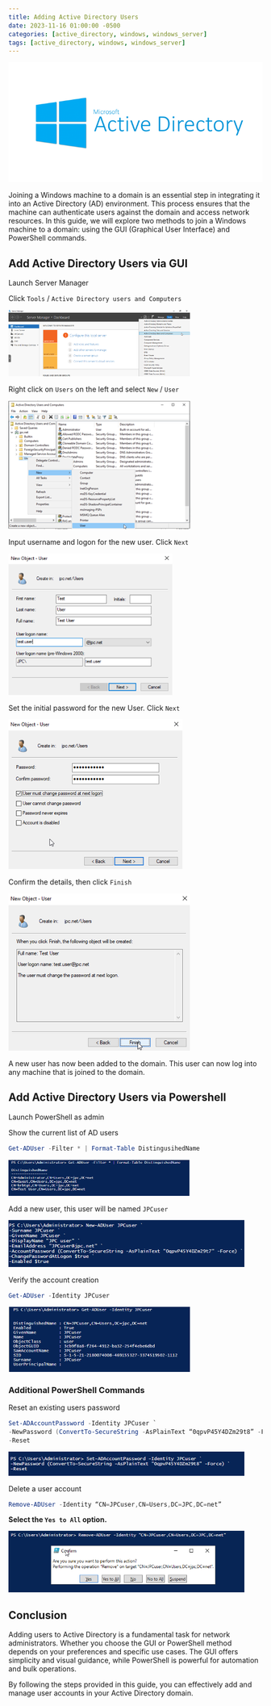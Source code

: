 ```yaml
---
title: Adding Active Directory Users 
date: 2023-11-16 01:00:00 -0500
categories: [active_directory, windows, windows_server]
tags: [active_directory, windows, windows_server]
---
```


![install_ad_ds0](/assets/img/posts/2023/install_active_directory_domain_services/install_ad_ds0.png)


Joining a Windows machine to a domain is an essential step in integrating it into an Active Directory (AD) environment. This process ensures that the machine can authenticate users against the domain and access network resources. In this guide, we will explore two methods to join a Windows machine to a domain: using the GUI (Graphical User Interface) and PowerShell commands.


## Add Active Directory Users via GUI

Launch Server Manager

Click `Tools` / `Active Directory users and Computers`

![add_user_gui0](/assets/img/posts/2023/add_active_directory_users/add_user_gui0.png)

Right click on `Users` on the left and select `New` / `User`

![add_user_gui1](/assets/img/posts/2023/add_active_directory_users/add_user_gui1.png)

Input username and logon for the new user. Click `Next`

![add_user_gui2](/assets/img/posts/2023/add_active_directory_users/add_user_gui2.png)

Set the initial password for the new User. Click `Next`

![add_user_gui3](/assets/img/posts/2023/add_active_directory_users/add_user_gui3.png)

Confirm the details, then click `Finish`

![add_user_gui4](/assets/img/posts/2023/add_active_directory_users/add_user_gui4.png)

A new user has now been added to the domain. This user can now log into any machine that is joined to the domain.

## Add Active Directory Users via Powershell

Launch PowerShell as admin

Show the current list of AD users

```powershell
Get-ADUser -Filter * | Format-Table DistingusihedName
```

![add_user_powershell0](/assets/img/posts/2023/add_active_directory_users/add_user_powershell0.png)

Add a new user, this user will be named `JPCuser`

![add_user_powershell1](/assets/img/posts/2023/add_active_directory_users/add_user_powershell1.png)

Verify the account creation

```powershell
Get-ADUser -Identity JPCuser
```

![add_user_powershell2](/assets/img/posts/2023/add_active_directory_users/add_user_powershell2.png)

### Additional PowerShell Commands

Reset an existing users password

```powershell
Set-ADAccountPassword -Identity JPCuser `
-NewPassword (ConvertTo-SecureString -AsPlainText “0qpvP45Y4DZm29t8” -Force) `
-Reset
```

![add_user_powershell3](/assets/img/posts/2023/add_active_directory_users/add_user_powershell3.png)

Delete a user account

```powershell
Remove-ADUser -Identity “CN=JPCuser,CN=Users,DC=JPC,DC=net”
```

**Select the `Yes to All` option.**

![add_user_powershell4](/assets/img/posts/2023/add_active_directory_users/add_user_powershell4.png)

## Conclusion

Adding users to Active Directory is a fundamental task for network administrators. Whether you choose the GUI or PowerShell method depends on your preferences and specific use cases. The GUI offers simplicity and visual guidance, while PowerShell is powerful for automation and bulk operations.

By following the steps provided in this guide, you can effectively add and manage user accounts in your Active Directory domain.
